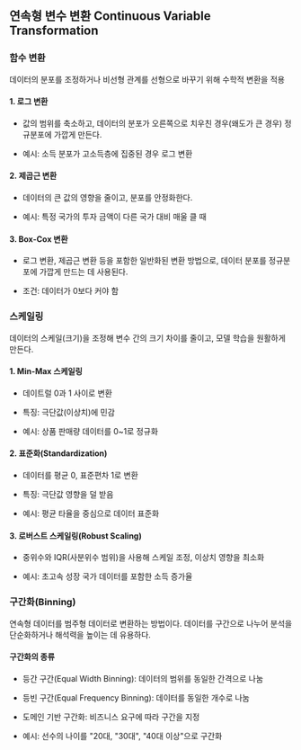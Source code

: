 ## 연속형 변수 변환 Continuous Variable Transformation

### 함수 변환 

데이터의 분포를 조정하거나 비선형 관계를 선형으로 바꾸기 위해 수학적 변환을 적용

#### 1. 로그 변환

- 값의 범위를 축소하고, 데이터의 분포가 오른쪽으로 치우친 경우(왜도가 큰 경우) 정규분포에 가깝게 만든다.

- 예시: 소득 분포가 고소득층에 집중된 경우 로그 변환


#### 2. 제곱근 변환

- 데이터의 큰 값의 영향을 줄이고, 분포를 안정화한다.

- 예시: 특정 국가의 투자 금액이 다른 국가 대비 매울 클 때


#### 3. Box-Cox 변환

- 로그 변환, 제곱근 변환 등을 포함한 일반화된 변환 방법으로, 데이터 분포를 정규분포에 가깝게 만드는 데 사용된다.

- 조건: 데이터가 0보다 커야 함


### 스케일링

데이터의 스케일(크기)을 조정해 변수 간의 크기 차이를 줄이고, 모델 학습을 원활하게 만든다.

#### 1. Min-Max 스케일링

- 데이트럴 0과 1 사이로 변환

- 특징: 극단값(이상치)에 민감

- 예시: 상품 판매량 데이터를 0~1로 정규화


#### 2. 표준화(Standardization)

- 데이터를 평균 0, 표준편차 1로 변환

- 특징: 극단값 영향을 덜 받음

- 예시: 평균 타율을 중심으로 데이터 표준화

#### 3. 로버스트 스케일링(Robust Scaling)

- 중위수와 IQR(사분위수 범위)을 사용해 스케일 조정, 이상치 영향을 최소화

- 예시: 초고속 성장 국가 데이터를 포함한 소득 증가율


### 구간화(Binning)

연속형 데이터를 범주형 데이터로 변환하는 방법이다. 데이터를 구간으로 나누어 분석을 단순화하거나 해석력을 높이는 데 유용하다.

#### 구간화의 종류

- 등간 구간(Equal Width Binning): 데이터의 범위를 동일한 간격으로 나눔

- 등빈 구간(Equal Frequency Binning): 데이터를 동일한 개수로 나눔

- 도메인 기반 구간화: 비즈니스 요구에 따라 구간을 지정

- 예시: 선수의 나이를 "20대, "30대", "40대 이상"으로 구간화